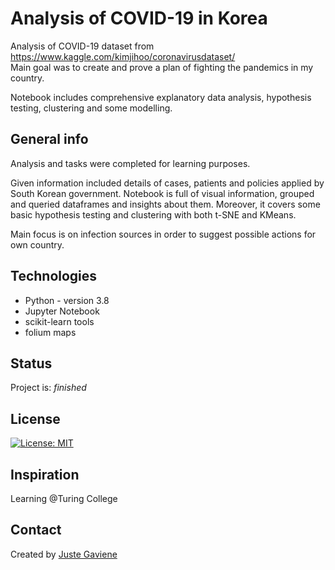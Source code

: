 # Analysis of COVID-19 in Korea

Analysis of COVID-19 dataset from https://www.kaggle.com/kimjihoo/coronavirusdataset/  
Main goal was to create and prove a plan of fighting the pandemics in my country. 

Notebook includes comprehensive explanatory data analysis, hypothesis testing, clustering and some modelling. 

## General info
Analysis and tasks were completed for learning purposes. 

Given information included details of cases, patients and policies applied by South Korean government. Notebook is full of visual information, grouped and queried dataframes and insights about them. Moreover, it covers some basic hypothesis testing and clustering with both t-SNE and KMeans. 

Main focus is on infection sources in order to suggest possible actions for own country.  


## Technologies
* Python - version 3.8
* Jupyter Notebook 
* scikit-learn tools 
* folium maps

## Status
Project is: _finished_

## License
[![License: MIT](https://img.shields.io/badge/License-MIT-yellow.svg)](https://opensource.org/licenses/MIT)

## Inspiration
Learning @Turing College

## Contact
Created by [Juste Gaviene](mailto:juste.gaviene@gmail.com?subject=[GitHub]%20Source%20Han%20Sans)

